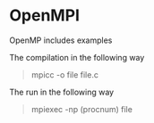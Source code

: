 # OpenMPI
OpenMP includes examples

The compilation in the following way

>mpicc -o file file.c

The run in the following way 

>mpiexec -np (procnum) file
